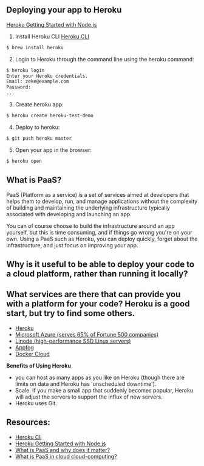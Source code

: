 ## Deploying your app to Heroku

[Heroku Getting Started with Node.js](https://devcenter.heroku.com/articles/getting-started-with-nodejs#introduction)

1. Install Heroku CLI [Heroku CLI](https://devcenter.heroku.com/articles/heroku-cli)
```sh
$ brew install heroku
```

2. Login to Heroku through the command line using the heroku command:
```sh
$ heroku login
Enter your Heroku credentials.
Email: zeke@example.com
Password:
...
```

3. Create heroku app:
```sh
$ heroku create heroku-test-demo
```

4. Deploy to heroku:
```sh
$ git push heroku master
```

5. Open your app in the browser:
```sh
$ heroku open
```

## What is PaaS?

PaaS (Platform as a service) is a set of services aimed at developers that helps them to develop, run, and manage applications without the complexity of building and maintaining the underlying infrastructure typically associated with developing and launching an app.

You can of course choose to build the infrastructure around an app yourself, but this is time consuming, and if things go wrong you're on your own. Using a PaaS such as Heroku, you can deploy quickly, forget about the infrastructure, and just focus on improving your app.

## Why is it useful to be able to deploy your code to a cloud platform, rather than running it locally?



## What services are there that can provide you with a platform for your code? Heroku is a good start, but try to find some others.

- [Heroku](https://www.heroku.com/)
- [Microsoft Azure (serves 65% of Fortune 500 companies)](https://azure.microsoft.com/en-us/)
- [Linode (high-performance SSD Linux servers)](https://www.linode.com/)
- [Appfog](https://www.ctl.io/appfog/)
- [Docker Cloud](https://cloud.docker.com/)

**Benefits of Using Heroku**

- you can host as many apps as you like on Heroku (though there are limits on data and Heroku has 'unscheduled downtime').
- Scale. If you make a small app that suddenly becomes popular, Heroku will adjust the servers to support the influx of new servers.
- Heroku uses Git.


## Resources:
- [Heroku Cli](https://devcenter.heroku.com/articles/heroku-cli)
- [Heroku Getting Started with Node.js](https://devcenter.heroku.com/articles/getting-started-with-nodejs#introduction)
- [What is PaaS and why does it matter?](http://www.networkworld.com/article/2163430/cloud-computing/paas-primer--what-is-platform-as-a-service-and-why-does-it-matter-.html)
- [What is PaaS in cloud cloud-computing?](http://www.dummies.com/programming/cloud-computing/hybrid-cloud/what-is-platform-as-a-service-paas-in-cloud-computing/)
